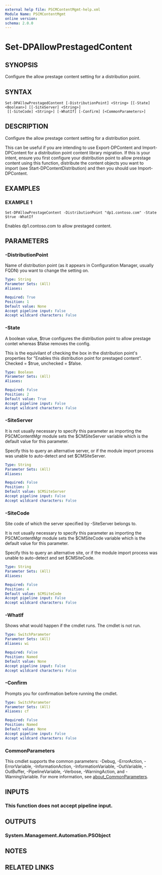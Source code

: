 ```yaml
---
external help file: PSCMContentMgmt-help.xml
Module Name: PSCMContentMgmt
online version:
schema: 2.0.0
---
```


# Set-DPAllowPrestagedContent

## SYNOPSIS
Configure the allow prestage content setting for a distribution point.

## SYNTAX

```
Set-DPAllowPrestagedContent [-DistributionPoint] <String> [[-State] <Boolean>] [[-SiteServer] <String>]
 [[-SiteCode] <String>] [-WhatIf] [-Confirm] [<CommonParameters>]
```

## DESCRIPTION
Configure the allow prestage content setting for a distribution point.

This can be useful if you are intending to use Export-DPContent and Import-DPContent for a distribution point content library migration.
If this is your intent, ensure you first configure your distribution point to allow prestage content using this function, distribute the content objects you want to import (see Start-DPContentDistribution) and then you should use Import-DPContent.

## EXAMPLES

### EXAMPLE 1
```
Set-DPAllowPrestageContent -DistributionPoint "dp1.contoso.com" -State $true -WhatIf
```

Enables dp1.contoso.com to allow prestaged content.

## PARAMETERS

### -DistributionPoint
Name of distribution point (as it appears in Configuration Manager, usually FQDN) you want to change the setting on.

```yaml
Type: String
Parameter Sets: (All)
Aliases:

Required: True
Position: 1
Default value: None
Accept pipeline input: False
Accept wildcard characters: False
```

### -State
A boolean value, $true configures the distribution point to allow prestage contet whereas $false removes the config.

This is the equivilant of checking the box in the distribution point's properties for "Enables this distribution point for prestaged content".
Checked = $true, unchecked = $false.

```yaml
Type: Boolean
Parameter Sets: (All)
Aliases:

Required: False
Position: 2
Default value: True
Accept pipeline input: False
Accept wildcard characters: False
```

### -SiteServer
It is not usually necessary to specify this parameter as importing the PSCMContentMgr module sets the $CMSiteServer variable which is the default value for this parameter.

Specify this to query an alternative server, or if the module import process was unable to auto-detect and set $CMSiteServer.

```yaml
Type: String
Parameter Sets: (All)
Aliases:

Required: False
Position: 3
Default value: $CMSiteServer
Accept pipeline input: False
Accept wildcard characters: False
```

### -SiteCode
Site code of which the server specified by -SiteServer belongs to.

It is not usually necessary to specify this parameter as importing the PSCMContentMgr module sets the $CMSiteCode variable which is the default value for this parameter.

Specify this to query an alternative site, or if the module import process was unable to auto-detect and set $CMSiteCode.

```yaml
Type: String
Parameter Sets: (All)
Aliases:

Required: False
Position: 4
Default value: $CMSiteCode
Accept pipeline input: False
Accept wildcard characters: False
```

### -WhatIf
Shows what would happen if the cmdlet runs.
The cmdlet is not run.

```yaml
Type: SwitchParameter
Parameter Sets: (All)
Aliases: wi

Required: False
Position: Named
Default value: None
Accept pipeline input: False
Accept wildcard characters: False
```

### -Confirm
Prompts you for confirmation before running the cmdlet.

```yaml
Type: SwitchParameter
Parameter Sets: (All)
Aliases: cf

Required: False
Position: Named
Default value: None
Accept pipeline input: False
Accept wildcard characters: False
```

### CommonParameters
This cmdlet supports the common parameters: -Debug, -ErrorAction, -ErrorVariable, -InformationAction, -InformationVariable, -OutVariable, -OutBuffer, -PipelineVariable, -Verbose, -WarningAction, and -WarningVariable. For more information, see [about_CommonParameters](http://go.microsoft.com/fwlink/?LinkID=113216).

## INPUTS

### This function does not accept pipeline input.
## OUTPUTS

### System.Management.Automation.PSObject
## NOTES

## RELATED LINKS
